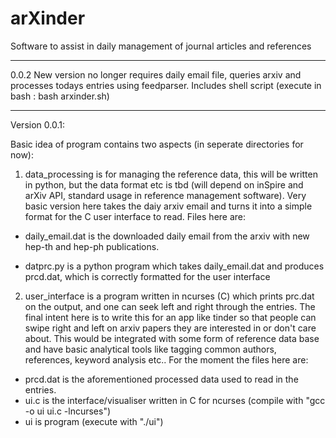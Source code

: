 # arXinder
Software to assist in daily management of journal articles and references

-------------------------------------------------------------

0.0.2
New version no longer requires daily email file, queries arxiv and processes todays
entries using feedparser. Includes shell script (execute in bash : bash arxinder.sh)

-------------------------------------------------------------

Version 0.0.1:

Basic idea of program contains two aspects (in seperate directories for now):

1. data_processing is for managing the reference data, this will be written in python,
  but the data format etc is tbd (will depend on inSpire and arXiv API, standard usage
  in reference management software). 
  Very basic version here takes the daiy arxiv email and turns it into a simple format for
  the C user interface to read. Files here are:
 - daily_email.dat is the downloaded daily email from the arxiv with new hep-th and 
 hep-ph publications.

 - datprc.py is a python program which takes daily_email.dat and produces prcd.dat,
 which is correctly formatted for the user interface
        
2. user_interface is a program written in ncurses (C) which prints prc.dat on the output,
  and one can seek left and right through the entries. The final intent here is to write this
  for an app like tinder so that people can swipe right and left on arxiv papers they are interested
  in or don't care about. This would be integrated with some form of reference data base and have basic
  analytical tools like tagging common authors, references, keyword analysis etc.. For the moment the
  files here are:
 - prcd.dat is the aforementioned processed data used to read in the entries.
 - ui.c is the interface/visualiser written in C for ncurses (compile with "gcc -o ui ui.c -lncurses")
 - ui is program (execute with "./ui")
